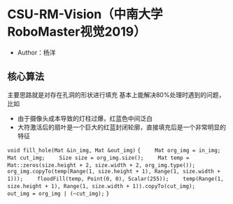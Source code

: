 # CSU-RM-Vision（中南大学RoboMaster视觉2019）
* Author：杨洋

核心算法
-
主要思路就是对存在孔洞的形状进行填充
基本上能解决80%处理时遇到的问题，比如
* 由于摄像头成本导致的灯柱过爆，红蓝色中间泛白
* 大符激活后的扇叶是一个巨大的红蓝封闭轮廓，直接填充后是一个非常明显的特征

`void fill_hole(Mat &in_img, Mat &out_img)`
`{`
`    Mat org_img = in_img;`
`    Mat cut_img;`
`    Size size = org_img.size();`
`    Mat temp = Mat::zeros(size.height + 2, size.width + 2, org_img.type());`
`    org_img.copyTo(temp(Range(1, size.height + 1), Range(1, size.width + 1)));`
`    floodFill(temp, Point(0, 0), Scalar(255));`
`    temp(Range(1, size.height + 1), Range(1, size.width + 1)).copyTo(cut_img);`
`    out_img = org_img | (~cut_img);`
`}`
